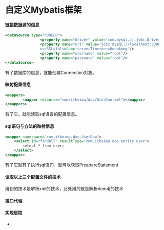 # 自定义Mybatis框架

#### 链接数据源的信息

```xml
<dataSource type="POOLED">
                <property name="driver" value="com.mysql.cj.jdbc.Driver"/>
                <property name="url" value="jdbc:mysql://localhost:3306/mybatis?characterEncoding=utf-8&amp;
                useSSL=false&amp;serverTimezone=Hongkong"/>
                <property name="username" value="root"/>
                <property name="password" value="root"/>
</dataSource>
```

有了数据库的信息，就能创建Connection对象。

#### 映射配置信息

```xml
<mappers>
        <mapper resource="com/itheima/dao/UserDao.xml"></mapper>
</mappers>
```

有了它，就能读取sql语言的配置信息。

#### sql语句与方法的映射信息

```xml
<mapper namespace="com.itheima.dao.UserDao">
    <select id="findAll" resultType="com.itheima.dao.entity.User">
        select * from user;
    </select>
</mapper>
```

有了它就有了执行sql语句，就可以获取PreapareStatement

#### 读取以上三个配置文件的技术 

用到的技术是解析xml的技术，此处用的就是解析dom4j的技术

#### 接口代理



#### 实现思路

-  

